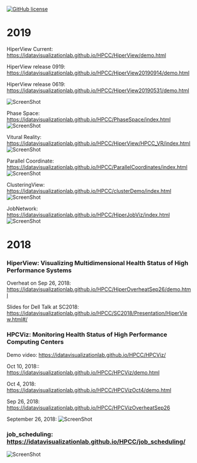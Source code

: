 [![GitHub license](https://img.shields.io/badge/license-MIT-blue.svg)](https://raw.githubusercontent.com/iDataVisualizationLab/HPCC/master/LICENSE)
# 2019

HiperView Current:  https://idatavisualizationlab.github.io/HPCC/HiperView/demo.html

HiperView release 0919: https://idatavisualizationlab.github.io/HPCC/HiperView20190914/demo.html

HiperView release 0619: https://idatavisualizationlab.github.io/HPCC/HiperView20190531/demo.html

![ScreenShot](https://github.com/iDataVisualizationLab/HPCC/blob/master/HiperView/Images_cases/HiperView.png)

Phase Space: https://idatavisualizationlab.github.io/HPCC/PhaseSpace/index.html
![ScreenShot](https://github.com/iDataVisualizationLab/HPCC/blob/master/HiperView/Images_cases/PhaseSpace.png)

Vitural Reality: https://idatavisualizationlab.github.io/HPCC/HiperView/HPCC_VR/index.html
![ScreenShot](https://github.com/iDataVisualizationLab/HPCC/blob/master/HiperView/Images_cases/HiperVR.png)

Parallel Coordinate: https://idatavisualizationlab.github.io/HPCC/ParallelCoordinates/index.html
![ScreenShot](https://github.com/iDataVisualizationLab/HPCC/blob/master/HiperView/Images_cases/ParrallelCoordinate.png)

ClusteringView: https://idatavisualizationlab.github.io/HPCC/clusterDemo/index.html
![ScreenShot](https://github.com/iDataVisualizationLab/HPCC/blob/master/HiperView/Images_cases/ClusterView.PNG)

JobNetwork: https://idatavisualizationlab.github.io/HPCC/HiperJobViz/index.html
![ScreenShot](https://github.com/iDataVisualizationLab/HPCC/blob/master/HiperView/Images_cases/JobNet.PNG)

# 2018

### HiperView: Visualizing Multidimensional Health Status of High Performance Systems

Overheat on Sep 26, 2018: https://idatavisualizationlab.github.io/HPCC/HiperOverheatSep26/demo.html

Slides for Dell Talk at SC2018: https://idatavisualizationlab.github.io/HPCC/SC2018/Presentation/HiperView.html#/

### HPCViz: Monitoring Health Status of High Performance Computing Centers

Demo video:  https://idatavisualizationlab.github.io/HPCC/HPCViz/

Oct 10, 2018::  https://idatavisualizationlab.github.io/HPCC/HPCViz/demo.html

Oct 4, 2018: https://idatavisualizationlab.github.io/HPCC/HPCVizOct4/demo.html

Sep 26, 2018: https://idatavisualizationlab.github.io/HPCC/HPCVizOverheatSep26

September 26, 2018:
![ScreenShot](https://github.com/iDataVisualizationLab/HPCC/blob/master/HiperView/Images_cases/Picture1.png)


### job_scheduling: https://idatavisualizationlab.github.io/HPCC/job_scheduling/
![ScreenShot](https://github.com/iDataVisualizationLab/HPCC/blob/master/job_scheduling/images/users.png)



